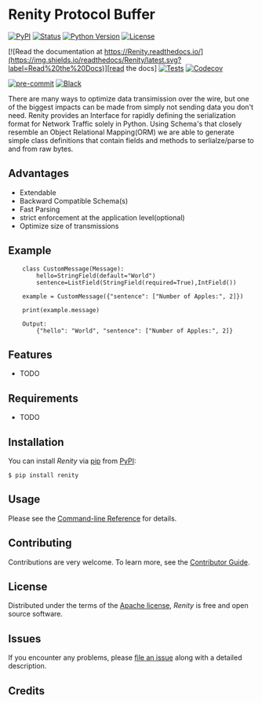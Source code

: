 # Renity Protocol Buffer

[![PyPI](https://img.shields.io/pypi/v/Renity.svg)][pypi_]
[![Status](https://img.shields.io/pypi/status/Renity.svg)][status]
[![Python Version](https://img.shields.io/pypi/pyversions/Renity)][python version]
[![License](https://img.shields.io/pypi/l/Renity)][license]

[![Read the documentation at https://Renity.readthedocs.io/](https://img.shields.io/readthedocs/Renity/latest.svg?label=Read%20the%20Docs)][read the docs]
[![Tests](https://github.com/DmitrievichLevin/Renity/workflows/Tests/badge.svg)][tests]
[![Codecov](https://codecov.io/gh/DmitrievichLevin/Renity/branch/main/graph/badge.svg)][codecov]

[![pre-commit](https://img.shields.io/badge/pre--commit-enabled-brightgreen?logo=pre-commit&logoColor=white)][pre-commit]
[![Black](https://img.shields.io/badge/code%20style-black-000000.svg)][black]

[pypi_]: https://pypi.org/project/Renity/
[status]: https://pypi.org/project/Renity/
[python version]: https://pypi.org/project/Renity
[read the docs]: https://Renity.readthedocs.io/
[tests]: https://github.com/DmitrievichLevin/Renity/actions?workflow=Tests
[codecov]: https://app.codecov.io/gh/DmitrievichLevin/Renity
[pre-commit]: https://github.com/pre-commit/pre-commit
[black]: https://github.com/psf/black

There are many ways to optimize data transimission over the wire, but one of
the biggest impacts can be made from simply not sending data you don't need.
Renity provides an Interface for rapidly defining the serialization format for
Network Traffic solely in Python. Using Schema's that closely resemble an
Object Relational Mapping(ORM) we are able to generate simple class definitions
that contain fields and methods to serlialze/parse to and from raw bytes.

## Advantages

- Extendable
- Backward Compatible Schema(s)
- Fast Parsing
- strict enforcement at the application level(optional)
- Optimize size of transmissions

## Example

```
    class CustomMessage(Message):
        hello=StringField(default="World")
        sentence=ListField(StringField(required=True),IntField())

    example = CustomMessage({"sentence": ["Number of Apples:", 2]})

    print(example.message)

    Output:
        {"hello": "World", "sentence": ["Number of Apples:", 2]}
```

## Features

- TODO

## Requirements

- TODO

## Installation

You can install _Renity_ via [pip] from [PyPI]:

```console
$ pip install renity
```

## Usage

Please see the [Command-line Reference] for details.

## Contributing

Contributions are very welcome.
To learn more, see the [Contributor Guide].

## License

Distributed under the terms of the [Apache license][license],
_Renity_ is free and open source software.

## Issues

If you encounter any problems,
please [file an issue] along with a detailed description.

## Credits

[pypi]: https://pypi.org/
[file an issue]: https://github.com/DmitrievichLevin/Renity/issues
[pip]: https://pip.pypa.io/

<!-- github-only -->

[license]: https://github.com/DmitrievichLevin/Renity/blob/main/LICENSE
[contributor guide]: https://github.com/DmitrievichLevin/Renity/blob/main/CONTRIBUTING.md
[command-line reference]: https://Renity.readthedocs.io/en/latest/usage.html
[apache license]: https://opensource.org/license/apache-2-0/
